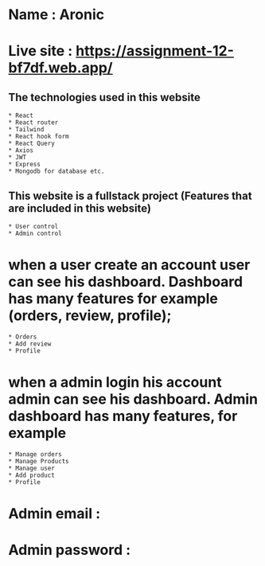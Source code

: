 # Name : Aronic
# Live site : https://assignment-12-bf7df.web.app/

## The technologies used in this website
    * React
    * React router
    * Tailwind
    * React hook form
    * React Query
    * Axios
    * JWT
    * Express
    * Mongodb for database etc.

## This website is a fullstack project (Features that are included in this website)
    * User control
    * Admin control
# when a user create an account user can see his dashboard. Dashboard has many features for example (orders, review, profile);
    * Orders
    * Add review
    * Profile

# when a admin login his account admin can see his dashboard. Admin dashboard has many features, for example 
    * Manage orders
    * Manage Products
    * Manage user
    * Add product
    * Profile

# Admin email : 
# Admin password : 